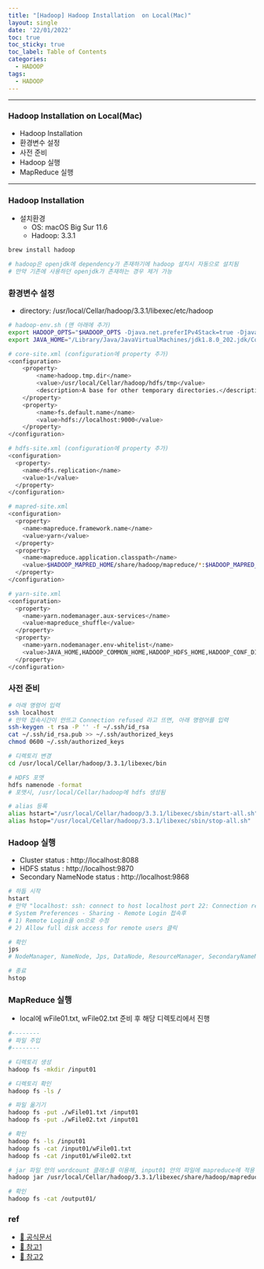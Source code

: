 ```yaml
---
title: "[Hadoop] Hadoop Installation  on Local(Mac)"
layout: single
date: '22/01/2022'
toc: true
toc_sticky: true
toc_label: Table of Contents
categories:
  - HADOOP
tags:
  - HADOOP
---
```


---
### Hadoop Installation on Local(Mac)
* Hadoop Installation
* 환경변수 설정
* 사전 준비
* Hadoop 실행
* MapReduce 실행

---


### Hadoop Installation
* 설치환경
    * OS: macOS Big Sur 11.6
    * Hadoop: 3.3.1

```bash
brew install hadoop

# hadoop은 openjdk에 dependency가 존재하기에 hadoop 설치시 자동으로 설치됨
# 만약 기존에 사용하던 openjdk가 존재하는 경우 제거 가능
```

### 환경변수 설정
* directory: /usr/local/Cellar/hadoop/3.3.1/libexec/etc/hadoop

```bash
# hadoop-env.sh (맨 아래에 추가)
export HADOOP_OPTS="$HADOOP_OPTS -Djava.net.preferIPv4Stack=true -Djava.security.krb5.realm= -Djava.security.krb5.kdc="
export JAVA_HOME="/Library/Java/JavaVirtualMachines/jdk1.8.0_202.jdk/Contents/Home"

# core-site.xml (configuration에 property 추가)
<configuration>
    <property>
        <name>hadoop.tmp.dir</name>
        <value>/usr/local/Cellar/hadoop/hdfs/tmp</value>
        <description>A base for other temporary directories.</description>
    </property>
    <property>
        <name>fs.default.name</name>
        <value>hdfs://localhost:9000</value>
    </property>
</configuration>

# hdfs-site.xml (configuration에 property 추가)
<configuration>
  <property>
    <name>dfs.replication</name>
    <value>1</value>
  </property>
</configuration>

# mapred-site.xml
<configuration>
  <property>
    <name>mapreduce.framework.name</name>
    <value>yarn</value>
  </property>
  <property>
    <name>mapreduce.application.classpath</name>   
    <value>$HADOOP_MAPRED_HOME/share/hadoop/mapreduce/*:$HADOOP_MAPRED_HOME/share/hadoop/mapreduce/lib/*</value>
  </property>
</configuration>

# yarn-site.xml
<configuration>
  <property>
    <name>yarn.nodemanager.aux-services</name>
    <value>mapreduce_shuffle</value>
  </property>
  <property>
    <name>yarn.nodemanager.env-whitelist</name>
    <value>JAVA_HOME,HADOOP_COMMON_HOME,HADOOP_HDFS_HOME,HADOOP_CONF_DIR,CLASSPATH_PREPEND_DISTCACHE,HADOOP_YARN_HOME,HADOOP_MAPRED_HOME</value>
  </property>
</configuration>
```

### 사전 준비
```bash
# 아래 명령어 입력
ssh localhost
# 만약 접속시간이 안뜨고 Connection refused 라고 뜨면, 아래 명령어를 입력
ssh-keygen -t rsa -P '' -f ~/.ssh/id_rsa
cat ~/.ssh/id_rsa.pub >> ~/.ssh/authorized_keys
chmod 0600 ~/.ssh/authorized_keys

# 디렉토리 변경
cd /usr/local/Cellar/hadoop/3.3.1/libexec/bin

# HDFS 포맷
hdfs namenode -format
# 포맷시, /usr/local/Cellar/hadoop에 hdfs 생성됨

# alias 등록
alias hstart="/usr/local/Cellar/hadoop/3.3.1/libexec/sbin/start-all.sh"
alias hstop="/usr/local/Cellar/hadoop/3.3.1/libexec/sbin/stop-all.sh"
```

### Hadoop 실행
* Cluster status : http://localhost:8088
* HDFS status : http://localhost:9870 
* Secondary NameNode status : http://localhost:9868

```bash
# 하둡 시작
hstart
# 만약 "localhost: ssh: connect to host localhost port 22: Connection refused" 발생시
# System Preferences - Sharing - Remote Login 접속후
# 1) Remote Login을 on으로 수정
# 2) Allow full disk access for remote users 클릭

# 확인
jps 
# NodeManager, NameNode, Jps, DataNode, ResourceManager, SecondaryNameNode가 정상적으로 나오는지 확인

# 종료
hstop
```

### MapReduce 실행
* local에 wFile01.txt, wFile02.txt 준비 후 해당 디렉토리에서 진행

```bash
#-------- 
# 파일 주입
#--------

# 디렉토리 생성
hadoop fs -mkdir /input01

# 디렉토리 확인
hadoop fs -ls /

# 파일 옮기기
hadoop fs -put ./wFile01.txt /input01
hadoop fs -put ./wFile02.txt /input01

# 확인
hadoop fs -ls /input01
hadoop fs -cat /input01/wFile01.txt
hadoop fs -cat /input01/wFile02.txt

# jar 파일 안의 wordcount 클래스를 이용해, input01 안의 파일에 mapreduce에 적용 후, output01로
hadoop jar /usr/local/Cellar/hadoop/3.3.1/libexec/share/hadoop/mapreduce/hadoop-mapreduce-examples-3.3.1.jar wordcount /input01 /output01

# 확인
hadoop fs -cat /output01/

```

### ref
* [🔗 공식문서](https://hadoop.apache.org/docs/stable/hadoop-project-dist/hadoop-common/SingleCluster.html)
* [🔗 참고1](https://key4920.github.io/p/mac-os에-하둡hadoop-설치/)
* [🔗 참고2](https://stackoverflow.com/questions/51808588/run-hadoop-in-the-mac-os)